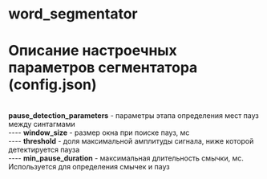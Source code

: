 # word_segmentator

<h1>Описание настроечных параметров сегментатора (config.json)</h1>
<br/>
<b>pause_detection_parameters</b> - параметры этапа определения мест пауз между синтагмами
<br/>
---- <b>window_size</b> - размер окна при поиске пауз, мс
<br/>
---- <b>threshold</b> - доля максимальной амплитуды сигнала, ниже которой детектируется пауза
<br/>
---- <b>min_pause_duration</b> - максимальная длительность смычки, мс. Используется для определения смычек и пауз
